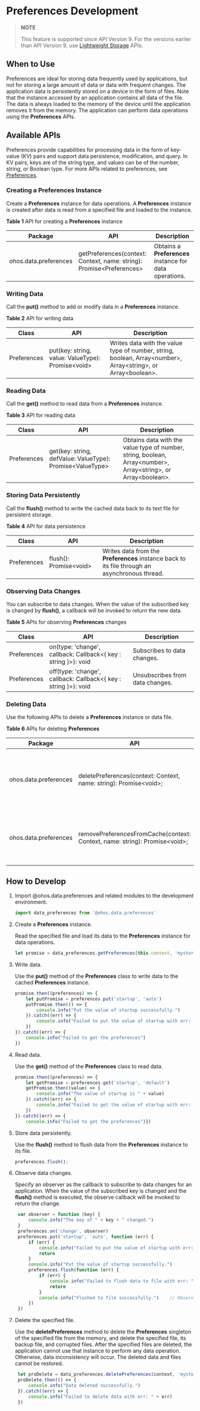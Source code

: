 # Preferences Development

> **NOTE**
>
> This feature is supported since API Version 9. For the versions earlier than API Version 9, use [Lightweight Storage](../reference/apis/js-apis-data-storage.md) APIs.

## When to Use

Preferences are ideal for storing data frequently used by applications, but not for storing a large amount of data or data with frequent changes. The application data is persistently stored on a device in the form of files. Note that the instance accessed by an application contains all data of the file. The data is always loaded to the memory of the device until the application removes it from the memory. The application can perform data operations using the **Preferences** APIs.

## Available APIs

Preferences provide capabilities for processing data in the form of key-value (KV) pairs and support data persistence, modification, and query. In KV pairs, keys are of the string type, and values can be of the number, string, or Boolean type. For more APIs related to preferences, see [Preferences](../reference/apis/js-apis-data-preferences.md).

### Creating a Preferences Instance

Create a **Preferences** instance for data operations. A **Preferences** instance is created after data is read from a specified file and loaded to the instance.

**Table 1** API for creating a **Preferences** instance

| Package             | API                                     | Description                                       |
| ----------------- | ------------------------------------------- | ------------------------------------------- |
| ohos.data.preferences | getPreferences(context: Context, name: string): Promise\<Preferences> | Obtains a **Preferences** instance for data operations.|

### Writing Data

Call the **put()** method to add or modify data in a **Preferences** instance.

**Table 2** API for writing data

| Class   | API                                            | Description                                           |
| ------- | -------------------------------------------------- | ----------------------------------------------- |
| Preferences | put(key: string, value: ValueType): Promise\<void> | Writes data with the value type of number, string, boolean, Array\<number>, Array\<string>, or Array\<boolean>.|

### Reading Data

Call the **get()** method to read data from a **Preferences** instance.

**Table 3** API for reading data

| Class   | API                                                    | Description                                           |
| ------- | ---------------------------------------------------------- | ----------------------------------------------- |
| Preferences | get(key: string, defValue: ValueType): Promise\<ValueType> | Obtains data with the value type of number, string, boolean, Array\<number>, Array\<string>, or Array\<boolean>.|

### Storing Data Persistently

Call the **flush()** method to write the cached data back to its text file for persistent storage.

**Table 4** API for data persistence

| Class   | API                 | Description                                   |
| ------- | ----------------------- | --------------------------------------- |
| Preferences | flush(): Promise\<void> | Writes data from the **Preferences** instance back to its file through an asynchronous thread.|

### Observing Data Changes

You can subscribe to data changes. When the value of the subscribed key is changed by **flush()**, a callback will be invoked to return the new data.

**Table 5** APIs for observing **Preferences** changes

| Class   | API                                                      | Description          |
| ------- | ------------------------------------------------------------ | -------------- |
| Preferences | on(type: 'change', callback: Callback<{ key : string }>): void | Subscribes to data changes.|
| Preferences | off(type: 'change', callback: Callback<{ key : string }>): void | Unsubscribes from data changes.    |

### Deleting Data

Use the following APIs to delete a **Preferences** instance or data file.

**Table 6** APIs for deleting **Preferences**

| Package             | API                                              | Description                                                        |
| ----------------- | ---------------------------------------------------- | ------------------------------------------------------------ |
| ohos.data.preferences | deletePreferences(context: Context, name: string): Promise\<void>;     | Deletes a **Preferences** instance from the cache and deletes its file from the device.|
| ohos.data.preferences | removePreferencesFromCache(context: Context, name: string): Promise\<void>; | Removes a **Preferences** instance from the memory to release memory.

## How to Develop

1. Import @ohos.data.preferences and related modules to the development environment.

   ```js
   import data_preferences from '@ohos.data.preferences'
   ```

2. Create a **Preferences** instance.

   Read the specified file and load its data to the **Preferences** instance for data operations.
   ```js
   let promise = data_preferences.getPreferences(this.context, 'mystore')
   ```

3. Write data.

   Use the **put()** method of the **Preferences** class to write data to the cached **Preferences** instance.

   ```js
   promise.then((preferences) => {
       let putPromise = preferences.put('startup', 'auto')
       putPromise.then(() => {
           console.info("Put the value of startup successfully.")
       }).catch((err) => {
           console.info("Failed to put the value of startup with err: " + err)
       })
   }).catch((err) => {
       console.info("Failed to get the preferences")
   })
   ```

4. Read data.

   Use the **get()** method of the **Preferences** class to read data.

   ```js
   promise.then((preferences) => {
       let getPromise = preferences.get('startup', 'default')
       getPromise.then((value) => {
           console.info("The value of startup is " + value)
       }).catch((err) => {
           console.info("Failed to get the value of startup with err: " + err)
       })
   }).catch((err) => {
       console.info("Failed to get the preferences")})
   ```

5. Store data persistently.

   Use the **flush()** method to flush data from the **Preferences** instance to its file.

   ```js
   preferences.flush();
   ```

6. Observe data changes.

   Specify an observer as the callback to subscribe to data changes for an application. When the value of the subscribed key is changed and the **flush()** method is executed, the observe callback will be invoked to return the change.

   ```js
    var observer = function (key) {
        console.info("The key of " + key + " changed.")
    }
    preferences.on('change', observer)
    preferences.put('startup', 'auto', function (err) {
        if (err) {
            console.info("Failed to put the value of startup with err: " + err)
            return
        }
        console.info("Put the value of startup successfully.")
        preferences.flush(function (err) {
            if (err) {
                console.info("Failed to flush data to file with err: " + err)
                return
            }
            console.info("Flushed to file successfully.")    // Observer will be called.
        })
    })
   ```

7. Delete the specified file.

   Use the **deletePreferences** method to delete the **Preferences** singleton of the specified file from the memory, and delete the specified file, its backup file, and corrupted files. After the specified files are deleted, the application cannot use that instance to perform any data operation. Otherwise, data inconsistency will occur. The deleted data and files cannot be restored.

   ```js
    let proDelete = data_preferences.deletePreferences(context, 'mystore')
    proDelete.then(() => {
        console.info("Data deleted successfully.")
    }).catch((err) => {
        console.info("Failed to delete data with err: " + err)
    })
   ```
